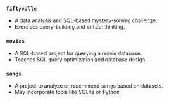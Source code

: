 ### `fiftyville`
* A data analysis and SQL-based mystery-solving challenge.
* Exercises query-building and critical thinking.

### `movies`
* A SQL-based project for querying a movie database.
* Teaches SQL query optimization and database design.

### `songs`
* A project to analyze or recommend songs based on datasets.
* May incorporate tools like SQLite or Python.